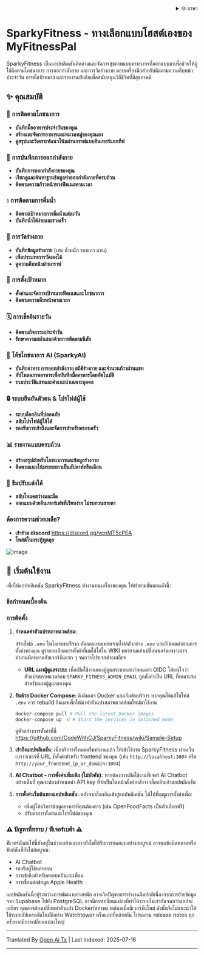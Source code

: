 <div align="right">
  <details>
    <summary >🌐 ภาษา</summary>
    <div>
      <div align="right">
        <p><a href="https://openaitx.github.io/view.html?user=CodeWithCJ&project=SparkyFitness&lang=en">อังกฤษ</a></p>
        <p><a href="https://openaitx.github.io/view.html?user=CodeWithCJ&project=SparkyFitness&lang=zh-CN">简体中文</a></p>
        <p><a href="https://openaitx.github.io/view.html?user=CodeWithCJ&project=SparkyFitness&lang=zh-TW">繁體中文</a></p>
        <p><a href="https://openaitx.github.io/view.html?user=CodeWithCJ&project=SparkyFitness&lang=ja">ญี่ปุ่น</a></p>
        <p><a href="https://openaitx.github.io/view.html?user=CodeWithCJ&project=SparkyFitness&lang=ko">เกาหลี</a></p>
        <p><a href="https://openaitx.github.io/view.html?user=CodeWithCJ&project=SparkyFitness&lang=hi">ฮินดี</a></p>
        <p><a href="https://openaitx.github.io/view.html?user=CodeWithCJ&project=SparkyFitness&lang=th">ไทย</a></p>
        <p><a href="https://openaitx.github.io/view.html?user=CodeWithCJ&project=SparkyFitness&lang=fr">ฝรั่งเศส</a></p>
        <p><a href="https://openaitx.github.io/view.html?user=CodeWithCJ&project=SparkyFitness&lang=de">เยอรมัน</a></p>
        <p><a href="https://openaitx.github.io/view.html?user=CodeWithCJ&project=SparkyFitness&lang=es">สเปน</a></p>
        <p><a href="https://openaitx.github.io/view.html?user=CodeWithCJ&project=SparkyFitness&lang=it">อิตาลี</a></p>
        <p><a href="https://openaitx.github.io/view.html?user=CodeWithCJ&project=SparkyFitness&lang=ru">รัสเซีย</a></p>
        <p><a href="https://openaitx.github.io/view.html?user=CodeWithCJ&project=SparkyFitness&lang=pt">โปรตุเกส</a></p>
        <p><a href="https://openaitx.github.io/view.html?user=CodeWithCJ&project=SparkyFitness&lang=nl">ดัตช์</a></p>
        <p><a href="https://openaitx.github.io/view.html?user=CodeWithCJ&project=SparkyFitness&lang=pl">โปแลนด์</a></p>
        <p><a href="https://openaitx.github.io/view.html?user=CodeWithCJ&project=SparkyFitness&lang=ar">อาหรับ</a></p>
        <p><a href="https://openaitx.github.io/view.html?user=CodeWithCJ&project=SparkyFitness&lang=fa">เปอร์เซีย</a></p>
        <p><a href="https://openaitx.github.io/view.html?user=CodeWithCJ&project=SparkyFitness&lang=tr">ตุรกี</a></p>
        <p><a href="https://openaitx.github.io/view.html?user=CodeWithCJ&project=SparkyFitness&lang=vi">เวียดนาม</a></p>
        <p><a href="https://openaitx.github.io/view.html?user=CodeWithCJ&project=SparkyFitness&lang=id">อินโดนีเซีย</a></p>
      </div>
    </div>
  </details>
</div>

# SparkyFitness - ทางเลือกแบบโฮสต์เองของ MyFitnessPal

SparkyFitness เป็นแอปพลิเคชันติดตามและจัดการสุขภาพแบบครบวงจรที่ออกแบบมาเพื่อช่วยให้ผู้ใช้ติดตามโภชนาการ การออกกำลังกาย และการวัดร่างกาย มอบเครื่องมือสำหรับติดตามความคืบหน้าประจำวัน การตั้งเป้าหมาย และรายงานเชิงลึกเพื่อสนับสนุนวิถีชีวิตที่มีสุขภาพดี


## ✨ คุณสมบัติ

### 🍎 การติดตามโภชนาการ

* **บันทึกมื้ออาหารประจำวันของคุณ**
* **สร้างและจัดการอาหารและหมวดหมู่ของคุณเอง**
* **ดูสรุปและวิเคราะห์แนวโน้มผ่านกราฟแบบอินเทอร์แอกทีฟ**

### 💪 การบันทึกการออกกำลังกาย

* **บันทึกการออกกำลังกายของคุณ**
* **เรียกดูและค้นหาฐานข้อมูลท่าออกกำลังกายที่ครบถ้วน**
* **ติดตามความก้าวหน้าทางฟิตเนสตามเวลา**

### 💧 การติดตามการดื่มน้ำ

* **ติดตามเป้าหมายการดื่มน้ำแต่ละวัน**
* **บันทึกน้ำได้ง่ายและรวดเร็ว**

### 📏 การวัดร่างกาย

* **บันทึกข้อมูลร่างกาย** (เช่น น้ำหนัก รอบเอว แขน)
* **เพิ่มประเภทการวัดเองได้**
* **ดูความคืบหน้าผ่านกราฟ**

### 🎯 การตั้งเป้าหมาย

* **ตั้งค่าและจัดการเป้าหมายฟิตเนสและโภชนาการ**
* **ติดตามความคืบหน้าตามเวลา**

### 🗓️ การเช็คอินรายวัน

* **ติดตามกิจกรรมประจำวัน**
* **รักษาความสม่ำเสมอด้วยการติดตามนิสัย**

### 🤖 โค้ชโภชนาการ AI (SparkyAI)

* **บันทึกอาหาร การออกกำลังกาย สถิติร่างกาย และจำนวนก้าวผ่านแชท**
* **อัปโหลดภาพอาหารเพื่อบันทึกมื้ออาหารโดยอัตโนมัติ**
* **รวมประวัติแชทและคำแนะนำเฉพาะบุคคล**

### 🔒 ระบบยืนยันตัวตน & โปรไฟล์ผู้ใช้

* **ระบบล็อกอินที่ปลอดภัย**
* **สลับโปรไฟล์ผู้ใช้ได้**
* **รองรับการเข้าถึงและจัดการสำหรับครอบครัว**

### 📊 รายงานแบบครบถ้วน

* **สร้างสรุปสำหรับโภชนาการและข้อมูลร่างกาย**
* **ติดตามแนวโน้มระยะยาวเป็นสัปดาห์หรือเดือน**

### 🎨 ธีมปรับแต่งได้

* **สลับโหมดสว่างและมืด**
* **ออกแบบด้วยอินเทอร์เฟซที่เรียบง่าย ไม่รบกวนสายตา**

### ต้องการความช่วยเหลือ?
* **เข้าร่วม discord**
  https://discord.gg/vcnMT5cPEA
* **โพสต์ในกระทู้พูดคุย**


![image](https://github.com/user-attachments/assets/ccc7f34e-a663-405f-a4d4-a9888c3197bc)

## 🚀 เริ่มต้นใช้งาน

เพื่อให้แอปพลิเคชัน SparkyFitness ทำงานบนเครื่องของคุณ ให้ทำตามขั้นตอนดังนี้:

### ข้อกำหนดเบื้องต้น

### การติดตั้ง

1.  **กำหนดค่าตัวแปรสภาพแวดล้อม:**

    สร้างไฟล์ `.env` ในไดเรกทอรีราก คัดลอกเทมเพลตจากไฟล์ตัวอย่าง `.env` และอัปเดตค่าตามการตั้งค่าของคุณ ดูรายละเอียดการตั้งค่าที่ผมใช้ได้ใน WIKI พยายามอย่าเปลี่ยนพอร์ตเพราะอาจทำงานผิดพลาดกับเวอร์ชันแรก ๆ จนกว่าโปรเจกต์จะเสถียร

    *   **URL แผงผู้ดูแลระบบ:** เพื่อเปิดใช้งานแผงผู้ดูแลระบบและกำหนดค่า OIDC ให้แน่ใจว่าตัวแปรสภาพแวดล้อม `SPARKY_FITNESS_ADMIN_EMAIL` ถูกตั้งค่าเป็น URL ที่เหมาะสมสำหรับแผงผู้ดูแลของคุณ
   

2.  **รันด้วย Docker Compose:**
    ดึงอิมเมจ Docker และเริ่มต้นบริการ หากคุณได้แก้ไขไฟล์ `.env` ควร rebuild อิมเมจเพื่อให้นำค่าตัวแปรสภาพแวดล้อมใหม่มาใช้งาน


    ```sh
    docker-compose pull # Pull the latest Docker images
    docker-compose up -d # Start the services in detached mode
    ```
    ดูตัวอย่างการตั้งค่าที่นี่
    https://github.com/CodeWithCJ/SparkyFitness/wiki/Sample-Setup

3.  **เข้าถึงแอปพลิเคชัน:**
    เมื่อบริการทั้งหมดเริ่มทำงานแล้ว ให้เข้าใช้งาน SparkyFitness ผ่านเว็บเบราว์เซอร์ที่ URL ที่ตั้งค่าสำหรับ frontend ของคุณ (เช่น `http://localhost:3004` หรือ `http://your_frontend_ip_or_domain:3004`)

4.  **AI Chatbot - การตั้งค่าเพิ่มเติม (ไม่บังคับ):**
    หากต้องการเปิดใช้งานฟีเจอร์ AI Chatbot อย่างเต็มที่ คุณจะต้องกำหนดค่า API key ที่จำเป็นในหน้าตั้งค่าหลังจากล็อกอินเข้าแอปพลิเคชัน

5.  **การตั้งค่าเริ่มต้นของแอปพลิเคชัน:**
    หลังจากล็อกอินเข้าสู่แอปพลิเคชัน ให้ไปที่เมนูการตั้งค่าเพื่อ:
    *   เพิ่มผู้ให้บริการข้อมูลอาหารที่คุณต้องการ (เช่น OpenFoodFacts เป็นตัวเลือกฟรี)
    *   ปรับค่าการตั้งค่าและโปรไฟล์ของคุณ

### ⚠️ ปัญหาที่ทราบ / ฟีเจอร์เบต้า ⚠️

ฟีเจอร์ดังต่อไปนี้ยังอยู่ในช่วงเบต้าและอาจยังไม่ได้รับการทดสอบอย่างสมบูรณ์ อาจพบข้อผิดพลาดหรือฟังก์ชันที่ยังไม่สมบูรณ์:

*   AI Chatbot
*   รองรับผู้ใช้หลายคน
*   การเข้าถึงสำหรับครอบครัวและเพื่อน
*   การเชื่อมต่อข้อมูล Apple Health

แอปพลิเคชันนี้อยู่ระหว่างการพัฒนาอย่างหนัก อาจเกิดปัญหาการทำงานผิดปกติเนื่องจากการย้ายข้อมูลจาก Supabase ไปยัง PostgreSQL อาจมีการเปลี่ยนแปลงที่ทำให้ระบบไม่เข้ากันจนกว่าแอปจะเสถียร
คุณอาจต้องเปลี่ยนค่าตัวแปร Docker/สภาพแวดล้อมเมื่อมีเวอร์ชันใหม่ ดังนั้นจึงไม่แนะนำให้ใช้ระบบอัปเกรดอัตโนมัติอย่าง Watchtower หรือแอปที่คล้ายกัน โปรดอ่าน release notes ทุกครั้งหากมีการเปลี่ยนแปลงใหญ่




---

Tranlated By [Open Ai Tx](https://github.com/OpenAiTx/OpenAiTx) | Last indexed: 2025-07-16

---